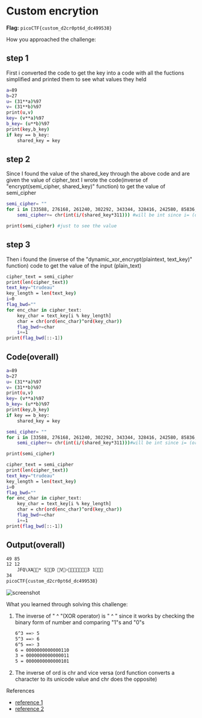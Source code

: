 # Custom encrytion

**Flag:** `picoCTF{custom_d2cr0pt6d_dc499538}`

How you approached the challenge:

## step 1
First i converted the code to get the key into a code with all the fuctions simplified and printed them to see what values they held 
```bash
a=89
b=27
u= (31**a)%97
v= (31**b)%97
print(u,v)
key= (v**a)%97
b_key= (u**b)%97
print(key,b_key)
if key == b_key:
    shared_key = key

```

## step 2
Since I found the value of the shared_key through the above code and are given the value of cipher_text
I wrote the code(inverse of "encrypt(semi_cipher, shared_key)" function) to get the value of semi_cipher 
```bash
semi_cipher= ""
for i in [33588, 276168, 261240, 302292, 343344, 328416, 242580, 85836, 82104, 156744, 0, 309756, 78372, 18660, 253776, 0, 82104, 320952, 3732, 231384, 89568, 100764, 22392, 22392, 63444, 22392, 97032, 190332, 119424, 182868, 97032, 26124, 44784, 63444]:
    semi_cipher+= chr(int(i/(shared_key*311))) #will be int since i= (ord(semi_cipher))*shared_key*311

print(semi_cipher) #just to see the value 

```

## step 3
Then i found the (inverse of the "dynamic_xor_encrypt(plaintext, text_key)" function) code to get the value of the input (plain_text)
```bash
cipher_text = semi_cipher
print(len(cipher_text))
text_key="trudeau"
key_length = len(text_key)
i=0
flag_bwd=""
for enc_char in cipher_text:
    key_char = text_key[i % key_length]
    char = chr(ord(enc_char)^ord(key_char))
    flag_bwd+=char
    i+=1
print(flag_bwd[::-1])
```
## Code(overall)
```bash
a=89
b=27
u= (31**a)%97
v= (31**b)%97
print(u,v)
key= (v**a)%97
b_key= (u**b)%97
print(key,b_key)
if key == b_key:
    shared_key = key

semi_cipher= ""
for i in [33588, 276168, 261240, 302292, 343344, 328416, 242580, 85836, 82104, 156744, 0, 309756, 78372, 18660, 253776, 0, 82104, 320952, 3732, 231384, 89568, 100764, 22392, 22392, 63444, 22392, 97032, 190332, 119424, 182868, 97032, 26124, 44784, 63444]:
    semi_cipher+= chr(int(i/(shared_key*311)))#will be int since i= (ord(semi_cipher))*shared_key*311

print(semi_cipher)

cipher_text = semi_cipher
print(len(cipher_text))
text_key="trudeau"
key_length = len(text_key)
i=0
flag_bwd=""
for enc_char in cipher_text:
    key_char = text_key[i % key_length]
    char = chr(ord(enc_char)^ord(key_char))
    flag_bwd+=char
    i+=1
print(flag_bwd[::-1])
```
## Output(overall)
```bash
49 85
12 12
	JFQ\XA* SD V>3 1
34
picoCTF{custom_d2cr0pt6d_dc499538}
```

![screenshot](./screenshot.png)

What you learned through solving this challenge:

1. The inverse of " ^ "(XOR operator) is " ^ "
   since it works by checking the binary form of number and comparing "1"s and "0"s
   ```bash
   6^3 ==> 5
   5^3 ==> 6
   6^5 ==> 3
   6 = 0000000000000110
   3 = 0000000000000011
   5 = 0000000000000101
   ```
2. The inverse of ord is chr and vice versa (ord function converts a character to its unicode value and chr does the opposite)

References

- [reference 1](https://www.w3schools.com/python/python_operators.asp)
- [reference 2](https://www.geeksforgeeks.org/enumerate-in-python/)


